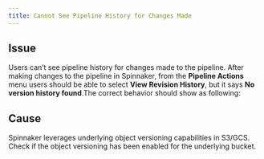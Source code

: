 ```yaml
---
title: Cannot See Pipeline History for Changes Made
---
```


## Issue
Users can’t see pipeline history for changes made to the pipeline. After making changes to the pipeline in Spinnaker, from the **Pipeline Actions** menu users should be able to select **View Revision History**, but it says **No version history found**.The correct behavior should show as following:

## Cause
Spinnaker leverages underlying object versioning capabilities in S3/GCS.  Check if the object versioning has been enabled for the underlying bucket. 

